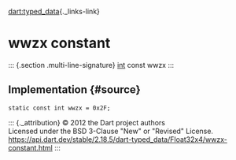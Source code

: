 [dart:typed\_data](../../dart-typed_data/dart-typed_data-library){._links-link}

wwzx constant
=============

::: {.section .multi-line-signature}
[int](../../dart-core/int-class) const wwzx
:::

Implementation {#source}
--------------

``` {.language-dart data-language="dart"}
static const int wwzx = 0x2F;
```

::: {._attribution}
© 2012 the Dart project authors\
Licensed under the BSD 3-Clause \"New\" or \"Revised\" License.\
<https://api.dart.dev/stable/2.18.5/dart-typed_data/Float32x4/wwzx-constant.html>
:::
